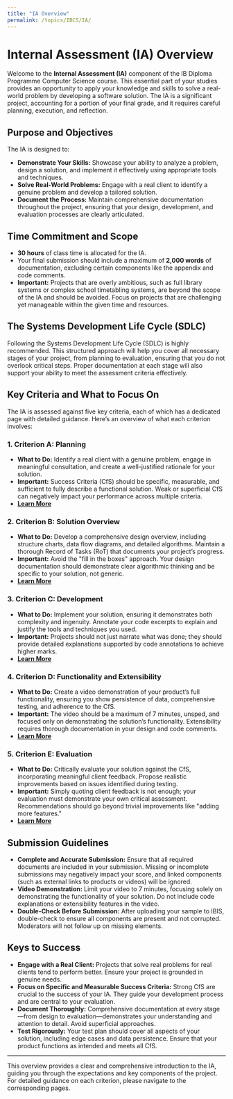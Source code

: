 ```yaml
---
title: "IA Overview"
permalink: /topics/IBCS/IA/
---
```


# Internal Assessment (IA) Overview

Welcome to the **Internal Assessment (IA)** component of the IB Diploma Programme Computer Science course. This essential part of your studies provides an opportunity to apply your knowledge and skills to solve a real-world problem by developing a software solution. The IA is a significant project, accounting for a portion of your final grade, and it requires careful planning, execution, and reflection.

## Purpose and Objectives

The IA is designed to:
- **Demonstrate Your Skills:** Showcase your ability to analyze a problem, design a solution, and implement it effectively using appropriate tools and techniques.
- **Solve Real-World Problems:** Engage with a real client to identify a genuine problem and develop a tailored solution.
- **Document the Process:** Maintain comprehensive documentation throughout the project, ensuring that your design, development, and evaluation processes are clearly articulated.

## Time Commitment and Scope

- **30 hours** of class time is allocated for the IA.
- Your final submission should include a maximum of **2,000 words** of documentation, excluding certain components like the appendix and code comments.
- **Important:** Projects that are overly ambitious, such as full library systems or complex school timetabling systems, are beyond the scope of the IA and should be avoided. Focus on projects that are challenging yet manageable within the given time and resources.

## The Systems Development Life Cycle (SDLC)

Following the Systems Development Life Cycle (SDLC) is highly recommended. This structured approach will help you cover all necessary stages of your project, from planning to evaluation, ensuring that you do not overlook critical steps. Proper documentation at each stage will also support your ability to meet the assessment criteria effectively.

## Key Criteria and What to Focus On

The IA is assessed against five key criteria, each of which has a dedicated page with detailed guidance. Here’s an overview of what each criterion involves:

### 1. **Criterion A: Planning**
   - **What to Do:** Identify a real client with a genuine problem, engage in meaningful consultation, and create a well-justified rationale for your solution.
   - **Important:** Success Criteria (CfS) should be specific, measurable, and sufficient to fully describe a functional solution. Weak or superficial CfS can negatively impact your performance across multiple criteria.
   - **[Learn More](#link-to-criterion-a-page)**

### 2. **Criterion B: Solution Overview**
   - **What to Do:** Develop a comprehensive design overview, including structure charts, data flow diagrams, and detailed algorithms. Maintain a thorough Record of Tasks (RoT) that documents your project’s progress.
   - **Important:** Avoid the "fill in the boxes" approach. Your design documentation should demonstrate clear algorithmic thinking and be specific to your solution, not generic.
   - **[Learn More](#link-to-criterion-b-page)**

### 3. **Criterion C: Development**
   - **What to Do:** Implement your solution, ensuring it demonstrates both complexity and ingenuity. Annotate your code excerpts to explain and justify the tools and techniques you used.
   - **Important:** Projects should not just narrate what was done; they should provide detailed explanations supported by code annotations to achieve higher marks.
   - **[Learn More](#link-to-criterion-c-page)**

### 4. **Criterion D: Functionality and Extensibility**
   - **What to Do:** Create a video demonstration of your product’s full functionality, ensuring you show persistence of data, comprehensive testing, and adherence to the CfS.
   - **Important:** The video should be a maximum of 7 minutes, unsped, and focused only on demonstrating the solution’s functionality. Extensibility requires thorough documentation in your design and code comments.
   - **[Learn More](#link-to-criterion-d-page)**

### 5. **Criterion E: Evaluation**
   - **What to Do:** Critically evaluate your solution against the CfS, incorporating meaningful client feedback. Propose realistic improvements based on issues identified during testing.
   - **Important:** Simply quoting client feedback is not enough; your evaluation must demonstrate your own critical assessment. Recommendations should go beyond trivial improvements like "adding more features."
   - **[Learn More](#link-to-criterion-e-page)**

## Submission Guidelines

- **Complete and Accurate Submission:** Ensure that all required documents are included in your submission. Missing or incomplete submissions may negatively impact your score, and linked components (such as external links to products or videos) will be ignored.
- **Video Demonstration:** Limit your video to 7 minutes, focusing solely on demonstrating the functionality of your solution. Do not include code explanations or extensibility features in the video.
- **Double-Check Before Submission:** After uploading your sample to IBIS, double-check to ensure all components are present and not corrupted. Moderators will not follow up on missing elements.

## Keys to Success

- **Engage with a Real Client:** Projects that solve real problems for real clients tend to perform better. Ensure your project is grounded in genuine needs.
- **Focus on Specific and Measurable Success Criteria:** Strong CfS are crucial to the success of your IA. They guide your development process and are central to your evaluation.
- **Document Thoroughly:** Comprehensive documentation at every stage—from design to evaluation—demonstrates your understanding and attention to detail. Avoid superficial approaches.
- **Test Rigorously:** Your test plan should cover all aspects of your solution, including edge cases and data persistence. Ensure that your product functions as intended and meets all CfS.

---

This overview provides a clear and comprehensive introduction to the IA, guiding you through the expectations and key components of the project. For detailed guidance on each criterion, please navigate to the corresponding pages.

